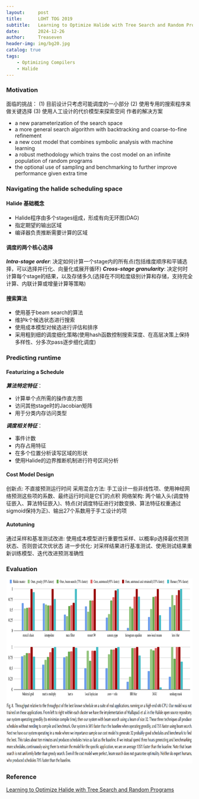 ```yaml
---
layout:     post
title:      LOHT TOG 2019
subtitle:   Learning to Optimize Halide with Tree Search and Random Programs
date:       2024-12-26
author:     Treaseven
header-img: img/bg20.jpg
catalog: true
tags:
    - Optimizing Compilers
    - Halide
---
```


###  Motivation

面临的挑战：
(1) 目前设计只考虑可能调度的一小部分
(2) 使用专用的搜索程序来做关键选择
(3) 使用人工设计的代价模型来探索空间
作者的解决方案
* a new parameterization of the search space
* a more general search algorithm with backtracking and coarse-to-fine refinement
* a new cost model that combines symbolic analysis with machine learning
* a robust methodology which trains the cost model on an infinite population of random programs
* the optional use of sampling and benchmarking to further improve performance given extra time


### Navigating the halide scheduling space
#### Halide 基础概念
* Halide程序由多个stages组成，形成有向无环图(DAG)
* 指定期望的输出区域
* 编译器负责推断需要计算的区域

#### 调度的两个核心选择
***Intra-stage order***: 决定如何计算一个stage内的所有点(包括维度顺序和平铺选择，可以选择并行化、向量化或展开循环)
***Cross-stage granularity***: 决定何时计算每个stage的结果，以及存储多久(选择在不同粒度级别计算和存储，支持完全计算、内联计算或增量计算等策略)

#### 搜索算法
* 使用基于beam search的算法
* 维护k个候选状态进行搜索
* 使用成本模型对候选进行评估和排序
* 采用粗到细的调度细化策略(使用hash函数控制搜索深度、在高层决策上保持多样性、分多次pass逐步细化调度)

### Predicting runtime
#### Featurizing a Schedule
***算法特定特征***：
* 计算单个点所需的操作直方图
* 访问其他stage时的Jacobian矩阵
* 用于分类内存访问类型

***调度相关特征***：
* 事件计数
* 内存占用特征
* 在多个位置分析读写区域的形状
* 使用Halide的边界推断机制进行符号区间分析

#### Cost Model Design
创新点: 不直接预测运行时间
采用混合方法: 手工设计一些非线性项、使用神经网络预测这些项的系数、最终运行时间是它们的点积
网络架构: 两个输入头(调度特征嵌入、算法特征嵌入)、特点(对调度特征进行对数变换、算法特征权重通过sigmoid保持为正)、输出27个系数用于手工设计的项

#### Autotuning
通过采样和基准测试改进: 使用成本模型进行重要性采样、以概率p选择最优预测状态、否则尝试次优状态
进一步优化: 对采样结果进行基准测试、使用测试结果重新训练模型、迭代改进预测准确性


 ### Evaluation

 <img width="1000" height="500" src="/img/post-LOHT-performance.png"/>

 ### Reference
 
 [Learning to Optimize Halide with Tree Search and Random Programs](https://escholarship.org/content/qt5h71f534/qt5h71f534.pdf)